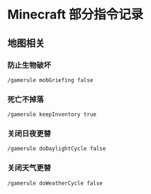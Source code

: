 # Minecraft 部分指令记录

## 地图相关

### 防止生物破坏

```text
/gamerule mobGriefing false
```

### 死亡不掉落

```text
/gamerule keepInventory true
```

### 关闭日夜更替

```text
/gamerule doDaylightCycle false
```

### 关闭天气更替

```text
/gamerule doWeatherCycle false
```